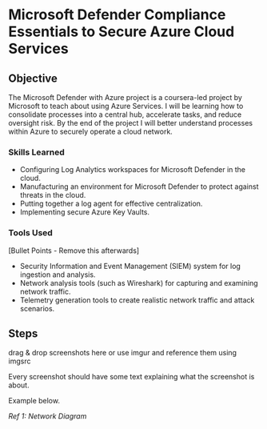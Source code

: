 # Microsoft Defender Compliance Essentials to Secure Azure Cloud Services

## Objective

The Microsoft Defender with Azure project is a coursera-led project by Microsoft to teach about using Azure Services. I will be learning how to consolidate processes into a central hub, accelerate tasks, and reduce oversight risk. By the end of the project I will better understand processes within Azure to securely operate a cloud network.

### Skills Learned

- Configuring Log Analytics workspaces for Microsoft Defender in the cloud.
- Manufacturing an environment for Microsoft Defender to protect against threats in the cloud.
- Putting together a log agent for effective centralization.
- Implementing secure Azure Key Vaults.

### Tools Used
[Bullet Points - Remove this afterwards]

- Security Information and Event Management (SIEM) system for log ingestion and analysis.
- Network analysis tools (such as Wireshark) for capturing and examining network traffic.
- Telemetry generation tools to create realistic network traffic and attack scenarios.

## Steps
drag & drop screenshots here or use imgur and reference them using imgsrc

Every screenshot should have some text explaining what the screenshot is about.

Example below.

*Ref 1: Network Diagram*
